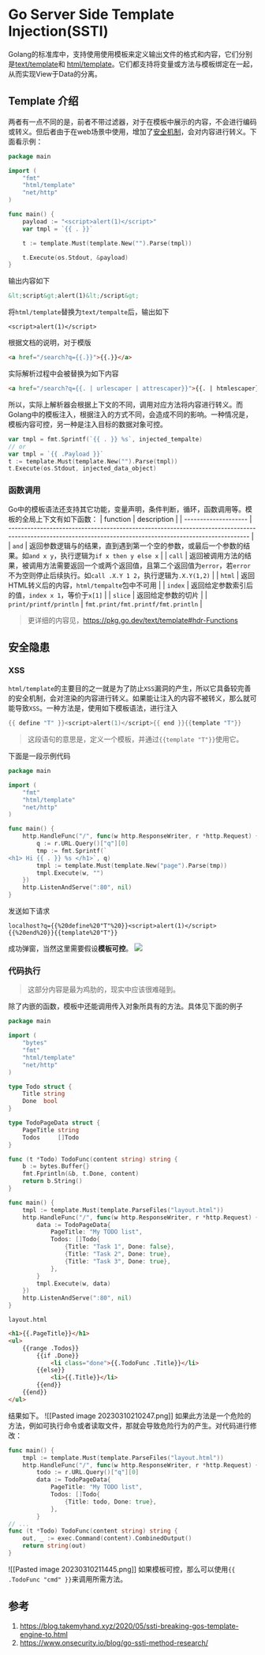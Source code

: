 # Go Server Side Template Injection(SSTI)

Golang的标准库中，支持使用使用模板来定义输出文件的格式和内容，它们分别是[text/template]()和 [html/template]()。它们都支持将变量或方法与模板绑定在一起，从而实现View于Data的分离。

## Template 介绍

两者有一点不同的是，前者不带过滤器，对于在模板中展示的内容，不会进行编码或转义。但后者由于在web场景中使用，增加了[安全机制](https://rawgit.com/mikesamuel/sanitized-jquery-templates/trunk/safetemplate.html#problem_definition)，会对内容进行转义。下面看示例：

```go
package main

import (
	"fmt"
	"html/template"
	"net/http"
)

func main() {
	payload := "<script>alert(1)</script>"
	var tmpl = `{{ . }}`

	t := template.Must(template.New("").Parse(tmpl))

	t.Execute(os.Stdout, &payload)
}
```
输出内容如下
```html
&lt;script&gt;alert(1)&lt;/script&gt;
```
将`html/template`替换为`text/tempalte`后，输出如下
```
<script>alert(1)</script>
```
根据文档的说明，对于模版
```html
<a href="/search?q={{.}}">{{.}}</a>
```
实际解析过程中会被替换为如下内容
```html
<a href="/search?q={{. | urlescaper | attrescaper}}">{{. | htmlescaper}}</a>
```
所以，实际上解析器会根据上下文的不同，调用对应方法将内容进行转义。而Golang中的模板注入，根据注入的方式不同，会造成不同的影响。一种情况是，模板内容可控，另一种是注入目标的数据对象可控。
```go
var tmpl = fmt.Sprintf(`{{ . }} %s`, injected_tempalte) 
// or
var tmpl = `{{ .Payload }}`
t := template.Must(template.New("").Parse(tmpl))
t.Execute(os.Stdout, injected_data_object)
```

### 函数调用

Go中的模板语法还支持其它功能，变量声明，条件判断，循环，函数调用等。模板的全局上下文有如下函数：
| function             | description                                                                                                                                                |
| -------------------- | ---------------------------------------------------------------------------------------------------------------------------------------------------------- |
| `and`                  | 返回参数逻辑与的结果，直到遇到第一个空的参数，或最后一个参数的结果。如`and x y`，执行逻辑为`if x then y else x`                                            |
| `call`                 | 返回被调用方法的结果，被调用方法需要返回一个或两个返回值，且第二个返回值为`error`，若`error`不为空则停止后续执行。如`call .X.Y 1 2`，执行逻辑为`.X.Y(1,2)` |
| `html`                 | 返回HTML转义后的内容，`html/tempalte`包中不可用                                                                                                            |
| `index`                | 返回给定参数索引后的值，`index x 1`，等价于`x[1]`                                                                                                          |
| `slice`                | 返回给定参数的切片                                                                                                                                         |
| `print/printf/println` | `fmt.print/fmt.printf/fmt.println`                                                                                                                         |

>更详细的内容见，https://pkg.go.dev/text/template#hdr-Functions

## 安全隐患

### XSS

`html/template`的主要目的之一就是为了防止`XSS`漏洞的产生，所以它具备较完善的安全机制，会对渲染的内容进行转义。如果能让注入的内容不被转义，那么就可能导致`XSS`。一种方法是，使用如下模板语法，进行注入
```go
{{ define "T" }}<script>alert(1)</script>{{ end }}{{template "T"}}
```
> 这段语句的意思是，定义一个模板，并通过`{{template "T"}}`使用它。

下面是一段示例代码
```go
package main

import (
	"fmt"
	"html/template"
	"net/http"
)

func main() {
	http.HandleFunc("/", func(w http.ResponseWriter, r *http.Request) {
		q := r.URL.Query()["q"][0]
		tmp := fmt.Sprintf(`
<h1> Hi {{ . }} %s </h1>`, q)
		tmpl := template.Must(template.New("page").Parse(tmp))
		tmpl.Execute(w, "")
	})
	http.ListenAndServe(":80", nil)
}
```
发送如下请求
```http
localhost?q={{%20define%20"T"%20}}<script>alert(1)</script>{{%20end%20}}{{template%20"T"}}
```
成功弹窗，当然这里需要假设**模板可控**。
![](Pasted%20image%2020230307105828.png)

### 代码执行
>这部分内容是最为鸡肋的，现实中应该很难碰到。

除了内嵌的函数，模板中还能调用传入对象所具有的方法。具体见下面的例子
```go
package main

import (
	"bytes"
	"fmt"
	"html/template"
	"net/http"
)

type Todo struct {
	Title string
	Done  bool
}

type TodoPageData struct {
	PageTitle string
	Todos     []Todo
}

func (t *Todo) TodoFunc(content string) string {
	b := bytes.Buffer{}
	fmt.Fprintln(&b, t.Done, content)
	return b.String()
}

func main() {
	tmpl := template.Must(template.ParseFiles("layout.html"))
	http.HandleFunc("/", func(w http.ResponseWriter, r *http.Request) {
		data := TodoPageData{
			PageTitle: "My TODO list",
			Todos: []Todo{
				{Title: "Task 1", Done: false},
				{Title: "Task 2", Done: true},
				{Title: "Task 3", Done: true},
			},
		}
		tmpl.Execute(w, data)
	})
	http.ListenAndServe(":80", nil)
}
```
`layout.html`
```html
<h1>{{.PageTitle}}</h1>
<ul>
    {{range .Todos}}
        {{if .Done}}
            <li class="done">{{.TodoFunc .Title}}</li>
        {{else}}
            <li>{{.Title}}</li>
        {{end}}
    {{end}}
</ul>
```
结果如下。
![[Pasted image 20230310210247.png]]
如果此方法是一个危险的方法，例如可执行命令或者读取文件，那就会导致危险行为的产生。对代码进行修改：
```go
func main() {
	tmpl := template.Must(template.ParseFiles("layout.html"))
	http.HandleFunc("/", func(w http.ResponseWriter, r *http.Request) {
		todo := r.URL.Query()["q"][0]
		data := TodoPageData{
			PageTitle: "My TODO list",
			Todos: []Todo{
				{Title: todo, Done: true},
			},
		}
// ...
func (t *Todo) TodoFunc(content string) string {
	out, _ := exec.Command(content).CombinedOutput()
	return string(out)
}
```
![[Pasted image 20230310211445.png]]
如果模板可控，那么可以使用`{{ .TodoFunc "cmd" }}`来调用所需方法。

## 参考
1. https://blog.takemyhand.xyz/2020/05/ssti-breaking-gos-template-engine-to.html
2. https://www.onsecurity.io/blog/go-ssti-method-research/
